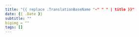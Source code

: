 ```yaml
---
title: "{{ replace .TranslationBaseName "-" " " | title }}"
date: {{ .Date }}
subtitle: ""
bigimg = ""
tags: []
---
```


